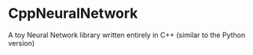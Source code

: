 # CppNeuralNetwork
A toy Neural Network library written entirely in C++ (similar to the Python version)
